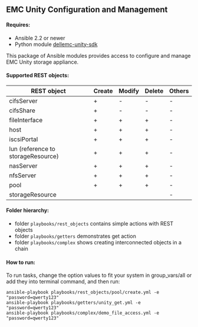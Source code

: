 ## EMC Unity Configuration and Management

#### Requires:
* Ansible 2.2 or newer
* Python module [dellemc-unity-sdk](https://github.com/ansible-dellemc-unity/dellemc-unity-sdk)

This package of Ansible modules provides access to configure and manage EMC Unity storage appliance.

#### Supported REST objects:

| REST object      | Create  | Modify  | Delete  | Others  |
|------------------|---------|---------|---------|---------|
| cifsServer       |    +    |    -    |    -    |    -    |
| cifsShare        |    +    |    -    |    -    |    -    |
| fileInterface    |    +    |    +    |    +    |    -    |
| host             |    +    |    +    |    +    |    -    |
| iscsiPortal      |    +    |    +    |    +    |    -    |
| lun (reference to storageResource)  |    +    |    +    |    +    |    -    |
| nasServer        |    +    |    +    |    +    |    -    |
| nfsServer        |    +    |    +    |    +    |    -    |
| pool             |    +    |    +    |    +    |    -    |
| storageResource  |         |         |         |    -    |

#### Folder hierarchy:

* folder `playbooks/rest_objects` contains simple actions with REST objects
* folder `playbooks/getters` demonstrates get action 
* folder `playbooks/complex` shows creating interconnected objects in a chain

#### How to run:

To run tasks, change the option values to fit your system in group_vars/all or add they into terminal command, and then run:

    ansible-playbook playbooks/rest_objects/pool/create.yml -e "password=qwerty123"
    ansible-playbook playbooks/getters/unity_get.yml -e "password=qwerty123"
    ansible-playbook playbooks/complex/demo_file_access.yml -e "password=qwerty123"
